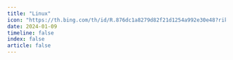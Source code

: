 ```yaml
---
title: "Linux"
icon: "https://th.bing.com/th/id/R.876dc1a8279d82f21d1254a992e30e48?rik=2deANHjXjOYS6A&pid=ImgRaw&r=0"
date: 2024-01-09
timeline: false
index: false
article: false
---
```

